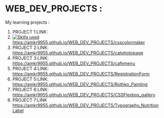 # WEB_DEV_PROJECTS :
My learning projects :
1.  PROJECT 1:LINK:
2.  [![Skills used](https://skillicons.dev/icons?i=html,css,wasm)](https://skillicons.dev)
 https://amkr9955.github.io/WEB_DEV_PROJECTS/csscolormaker
2.  PROJECT 2:LINK:
 https://amkr9955.github.io/WEB_DEV_PROJECTS/catphotopage
3.  PROJECT 3:LINK:
 https://amkr9955.github.io/WEB_DEV_PROJECTS/cafemenu
4.  PROJECT 4:LINK:
 https://amkr9955.github.io/WEB_DEV_PROJECTS/RegistrationForm
5.  PROJECT 5:LINK:
  https://amkr9955.github.io/WEB_DEV_PROJECTS/Rothko_Painting
6.  PROJECT 6:LINK:
  https://amkr9955.github.io/WEB_DEV_PROJECTS/CSSFlexbox_gallery  
7.  PROJECT 7:LINK
  https://amkr9955.github.io/WEB_DEV_PROJECTS/Typography_NutritionLabel  
